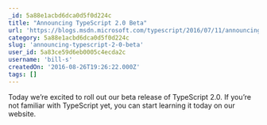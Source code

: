 ```yaml
---
_id: 5a88e1acbd6dca0d5f0d224c
title: "Announcing TypeScript 2.0 Beta"
url: 'https://blogs.msdn.microsoft.com/typescript/2016/07/11/announcing-typescript-2-0-beta/'
category: 5a88e1acbd6dca0d5f0d224c
slug: 'announcing-typescript-2-0-beta'
user_id: 5a83ce59d6eb0005c4ecda2c
username: 'bill-s'
createdOn: '2016-08-26T19:26:22.000Z'
tags: []
---
```


Today we’re excited to roll out our beta release of TypeScript 2.0. If you’re not familiar with TypeScript yet, you can start learning it today on our website.
